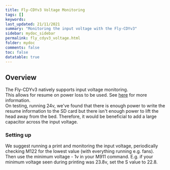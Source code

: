 ```yaml
---
title: Fly-CDYv3 Voltage Monitoring
tags: []
keywords: 
last_updated: 21/11/2021
summary: "Monitoring the input voltage with the Fly-CDYv3"
sidebar: mydoc_sidebar
permalink: fly_cdyv3_voltage.html
folder: mydoc
comments: false
toc: false
datatable: true
---
```


## Overview

The Fly-CDYv3 natively supports input voltage monitoring.  
This allows for resume on power loss to be used. See [here](https://docs.duet3d.com/en/User_manual/Tuning/Resume) for more information.  
On testing, running 24v, we've found that there is enough power to write the resume information to the SD card but there isn't enough power to lift the head away from the bed. Therefore, it would be beneficial to add a large capacitor across the input voltage.

### Setting up

We suggest running a print and monitoring the input voltage, periodically checking M122 for the lowest value (with everything running e.g. fans).  
Then use the minimum voltage - 1v in your M911 command. E.g. if your minimum voltage seen during printing was 23.8v, set the S value to 22.8.  